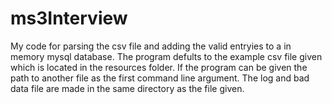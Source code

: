 # ms3Interview
My code for parsing the csv file and adding the valid entryies to a in memory mysql database. The program defults to the example csv file given which is located in the resources folder. If the program can be given the path to another file as the first command line argument. The log and bad data file are made in the same directory as the file given.
